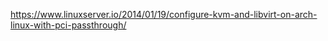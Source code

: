 https://www.linuxserver.io/2014/01/19/configure-kvm-and-libvirt-on-arch-linux-with-pci-passthrough/
